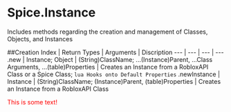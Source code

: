 # Spice.Instance
Includes methods regarding the creation and management of Classes, Objects, and Instances

##Creation
Index | Return Types | Arguments | Discription
--- | --- | --- | ---
.new | Instance; Object | (String)ClassName; ...(Instance)Parent, ...Class Arguments, ...(table)Properties | Creates an Instance from a RobloxAPI Class or a Spice Class; ```lua Hooks onto Default Properties```
.newInstance | Instance | (String)ClassName; (Instance)Parent, (table)Properties | Creates an Instance from a RobloxAPI Class

<dl>
	<font color = "red">This is some text!</font>
</dl>
